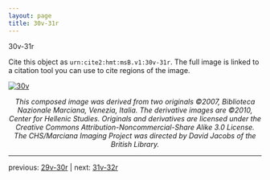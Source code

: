 ```yaml
---
layout: page
title: 30v-31r
---
```


30v-31r

Cite this object as `urn:cite2:hmt:msB.v1:30v-31r`. The full image is linked to a citation tool you can use to cite regions of the image.

[![30v](http://www.homermultitext.org/iipsrv?IIIF=/project/homer/pyramidal/deepzoom/hmt/vbbifolio/v1/vb_30v_31r.tif/full/800,/0/default.jpg)](http://www.homermultitext.org/ict2/?urn=urn:cite2:hmt:vbbifolio.v1:vb_30v_31r) 

<p style="text-align: center; font-style: italic;">This composed image was derived from two originals ©2007, Biblioteca Nazionale Marciana, Venezia, Italia. The derivative images are ©2010, Center for Hellenic Studies. Originals and derivatives are licensed under the Creative Commons Attribution-Noncommercial-Share Alike 3.0 License. The CHS/Marciana Imaging Project was directed by David Jacobs of the British Library.</p>

---

previous: [29v-30r](../29v-30r/) | next: [31v-32r](../31v-32r/)